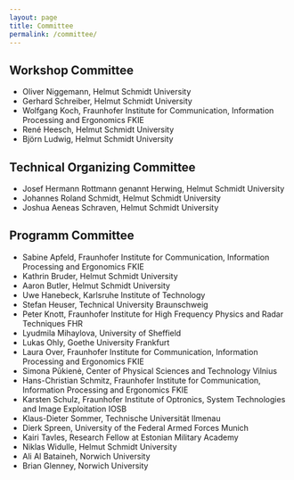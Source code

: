 ```yaml
---
layout: page
title: Committee
permalink: /committee/
---
```


## Workshop Committee

- Oliver Niggemann, Helmut Schmidt University
- Gerhard Schreiber, Helmut Schmidt University
- Wolfgang Koch, Fraunhofer Institute for Communication, Information Processing and Ergonomics FKIE
- René Heesch, Helmut Schmidt University
- Björn Ludwig, Helmut Schmidt University

## Technical Organizing Committee

- Josef Hermann Rottmann genannt Herwing, Helmut Schmidt University
- Johannes Roland Schmidt, Helmut Schmidt University
- Joshua Aeneas Schraven, Helmut Schmidt University

## Programm Committee

- Sabine Apfeld, Fraunhofer Institute for Communication, Information Processing and Ergonomics FKIE
- Kathrin Bruder, Helmut Schmidt University
- Aaron Butler, Helmut Schmidt University
- Uwe Hanebeck, Karlsruhe Institute of Technology
- Stefan Heuser, Technical University Braunschweig
- Peter Knott, Fraunhofer Institute for High Frequency Physics and Radar Techniques FHR
- Lyudmila Mihaylova, University of Sheffield
- Lukas Ohly, Goethe University Frankfurt
- Laura Over, Fraunhofer Institute for Communication, Information Processing and Ergonomics FKIE
- Simona Pūkienė, Center of Physical Sciences and Technology Vilnius
- Hans-Christian Schmitz, Fraunhofer Institute for Communication, Information Processing and Ergonomics FKIE
- Karsten Schulz, Fraunhofer Institute of Optronics, System Technologies and Image Exploitation IOSB
- Klaus-Dieter Sommer, Technische Universität Ilmenau
- Dierk Spreen, University of the Federal Armed Forces Munich
- Kairi Tavles, Research Fellow at Estonian Military Academy
- Niklas Widulle, Helmut Schmidt University
- Ali Al Bataineh, Norwich University
- Brian Glenney, Norwich University
